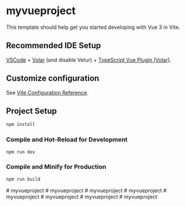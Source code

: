 # myvueproject

This template should help get you started developing with Vue 3 in Vite.

## Recommended IDE Setup

[VSCode](https://code.visualstudio.com/) + [Volar](https://marketplace.visualstudio.com/items?itemName=Vue.volar) (and disable Vetur) + [TypeScript Vue Plugin (Volar)](https://marketplace.visualstudio.com/items?itemName=Vue.vscode-typescript-vue-plugin).

## Customize configuration

See [Vite Configuration Reference](https://vitejs.dev/config/).

## Project Setup

```sh
npm install
```

### Compile and Hot-Reload for Development

```sh
npm run dev
```

### Compile and Minify for Production

```sh
npm run build
```
#   m y v u e p r o j e c t  
 #   m y v u e p r o j e c t  
 #   m y v u e p r o j e c t  
 #   m y v u e p r o j e c t  
 #   m y v u e p r o j e c t  
 #   m y v u e p r o j e c t  
 #   m y v u e p r o j e c t  
 #   m y v u e p r o j e c t  
 